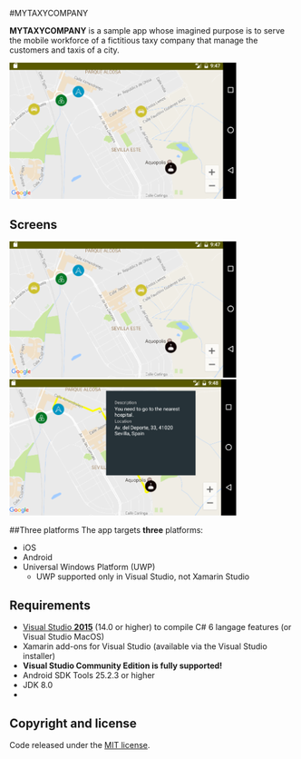 #MYTAXYCOMPANY

**MYTAXYCOMPANY** is a sample app whose imagined purpose is to serve the mobile workforce of a fictitious taxy company that manage the customers and taxis of a city.

<img src="images/MyTaxiCompany01.png" Width="400" />

## Screens

<img src="images/MyTaxiCompany01.png" alt="Login" Width="400" />
<img src="images/MyTaxiCompany02.png" alt="Config" Width="400" />

##Three platforms
The app targets **three** platforms:

* iOS
* Android
* Universal Windows Platform (UWP)
    * UWP supported only in Visual Studio, not Xamarin Studio

## Requirements

* [Visual Studio __2015__](https://www.visualstudio.com/en-us/products/vs-2015-product-editions.aspx) (14.0 or higher) to compile C# 6 langage features (or Visual Studio MacOS)
* Xamarin add-ons for Visual Studio (available via the Visual Studio installer)
* __Visual Studio Community Edition is fully supported!__
* Android SDK Tools 25.2.3 or higher
* JDK 8.0
* 
## Copyright and license
Code released under the [MIT license](https://opensource.org/licenses/MIT).